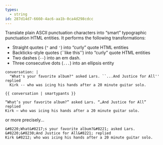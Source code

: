 ```yaml
---
types:
  - string
id: 287d14d7-6660-4ac6-aa1b-0ca4d298cdcc
---
```

Translate plain ASCII punctuation characters into “smart” typographic punctuation HTML entities. It performs the following transformations:

- Straight quotes (`"` and `'`) into “curly” quote HTML entities
- Backticks-style quotes (&#96;&#96;like this\'\') into “curly” quote HTML entities
- Two dashes (`--`) into an em dash.
- Three consecutive dots (`...`) into an ellipsis entity

``` .language-yaml
conversation: |
  "What's your favorite album?" asked Lars. ``...And Justice for All'' replied 
  Kirk -- who was icing his hands after a 20 minute guitar solo.
```

```
{{ conversation | smartypants }}
```

``` .language-output
“What’s your favorite album?” asked Lars. “…And Justice for All” replied 
Kirk — who was icing his hands after a 20 minute guitar solo.
```

or more precisely...

``` .language-output
&#8220;What&#8217;s your favorite album?&#8221; asked Lars. &#8220;&#8230;And Justice for All&#8221; replied 
Kirk &#8212; who was icing his hands after a 20 minute guitar solo.
```
